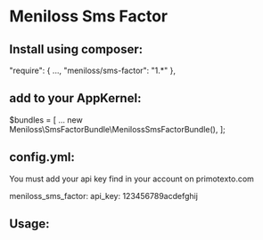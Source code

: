 # Meniloss Sms Factor

## Install using composer:

"require": {
        ...,
        "meniloss/sms-factor": "1.*"
    },
    
## add to your AppKernel:

$bundles = [
  ...
  new Meniloss\SmsFactorBundle\MenilossSmsFactorBundle(),
];

## config.yml:

You must add your api key find in your account on primotexto.com

meniloss_sms_factor:
    api_key: 123456789acdefghij
    
## Usage:

